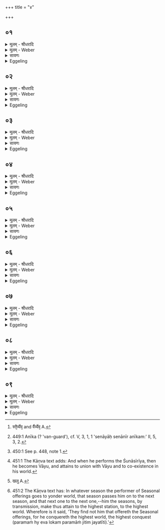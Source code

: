 +++
title = "४"

+++


## ०१
<details><summary>मूलम् - श्रीधरादि</summary>

तद्य᳘दाहुः॥  
साकमेधैर्व्वै᳘ देवा᳘ वृत्रमघ्नंस्तै᳘र्वेव᳘ व्यजयन्त᳘[[!!]] येय᳘मेषां व्वि᳘जितिस्तामि᳘ति स᳘र्व्वैर्ह᳘ त्वे᳘व᳘ देवा᳘श्चातुर्मास्यै᳘र्व्वृत्र᳘मघ्नन्त्स᳘र्व्वैर्वेव᳘ व्यजयन्त᳘[[!!]] येय᳘मेषां व्वि᳘जितिस्ताम्॥
</details>

<details><summary>मूलम् - Weber</summary>

तद्य᳘दाहुः᳟॥  
साकमेधैर्वै᳘ देवा᳘ वृत्रमघ्नंस्तै᳘र्वेव [^wbr_1] व्य᳘जयन्तॗ येय᳘मेषां वि᳘जितिस्तामि᳘ति स᳘र्वैर्ह त्वे᳘व᳘ देवा᳘श्चातुर्मास्यै᳘र्वृत्र᳘मघ्नन्त्स᳘र्वैर्वेव व्य᳘यन्तॗ येय᳘मेषां वि᳘जितिस्ताम्॥  

[^wbr_1]: स्तै᳘र्व्येव᳘ and र्वैर्व्येव᳘ A.
</details>

<details><summary>सायणः</summary>

…
</details>

<details><summary>Eggeling</summary>

1. Now when it is said, that the gods, by means of the Sākamedha -offerings, slew Vr̥tra and gained that supreme authority which they now wield,--it is rather by means of all the Seasonal sacrifices that the gods slew Vr̥tra; it is by all of them that they gained that supreme authority which they now wield.
</details>

## ०२
<details><summary>मूलम् - श्रीधरादि</summary>

(न्ते᳘) ते᳘ होचुः॥  
के᳘न रा᳘ज्ञा केना᳘नीकेन योत्स्याम इ᳘ति स हाग्नि᳘रुवाच म᳘या रा᳘ज्ञा मया᳘ ऽनीकेने᳘ति᳘ ते ऽग्नि᳘ना रा᳘ज्ञा ऽग्निना᳘ ऽनीकेन चतु᳘रो मासः प्रा᳘जयँस्तान्ब्र᳘ह्मणा च त्रय्या᳘ च व्विद्य᳘या प᳘र्यगृह्णन्॥
</details>

<details><summary>मूलम् - Weber</summary>

ते᳘ होचुः॥  
के᳘न रा᳘ज्ञा केना᳘नीकेन योत्स्याम इ᳘ति स हाग्नि᳘रुवाच म᳘या रा᳘ज्ञा मया᳘नीकेने᳘तिॗ ते ऽग्नि᳘ना रा᳘ज्ञाग्निना᳘नीकेन चतु᳘रो मासः प्रा᳘जयंस्तान्ब्र᳘ह्मणा च त्रय्या᳘ च विद्य᳘या प᳘र्यगृह्णन्॥
</details>

<details><summary>सायणः</summary>

…
</details>

<details><summary>Eggeling</summary>

2. They spake, 'With what king, with what leader [^egg_1004] shall we fight?' Agni spake, 'With me for your king, with me for your leader!' With Agni for their king, with Agni for their leader, they gained four months; and with the Brahman (sacerdotium) and the threefold science they encompassed them.

[^egg_1004]: 449:1 Anīka (? 'van-guard'), cf. V, 3, 1, 1 'senāyāḥ senānīr anīkam:' II, 5, 3, 2.
</details>

## ०३
<details><summary>मूलम् - श्रीधरादि</summary>

(ह्णंस्ते᳘) ते᳘ होचुः॥  
के᳘नैव रा᳘ज्ञा केना᳘नीकेन योत्स्याम इ᳘ति स᳘ ह व्व᳘रुण उवाच म᳘या रा᳘ज्ञा मया᳘ ऽनीकेने᳘ति ते व्व᳘रुणेनैव रा᳘ज्ञा व्व᳘रुणेना᳘नीकेना᳘परांश्चतु᳘रो मासः प्रा᳘जयंस्तान्ब्र᳘ह्मणा चैव᳘ त्रय्या᳘ च व्विद्य᳘या प᳘र्यगृह्णन्॥
</details>

<details><summary>मूलम् - Weber</summary>

ते᳘ होचुः॥  
के᳘नैव रा᳘ज्ञा केना᳘नीकेन योत्स्याम इ᳘ति स᳘ ह व᳘रुण उवाच म᳘या रा᳘ज्ञा मया᳘नीकेने᳘ति ते व᳘रुणेनैव रा᳘ज्ञा व᳘रुणेना᳘नीकेना᳘परांश्चतु᳘रो मासः प्रा᳘जयंस्तान्ब्र᳘ह्मणा चैव᳘ त्रय्या᳘ च विद्य᳘या प᳘र्यगृह्णन्॥
</details>

<details><summary>सायणः</summary>

…
</details>

<details><summary>Eggeling</summary>

3. They spake, 'With what king, with what leader shall we fight?' Varuṇa spake, 'With me for your king, with me for your leader!' With Varuṇa for their king, with Varuṇa for their leader, they gained other four months; and with the Brahman and the threefold science they encompassed them.
</details>

## ०४
<details><summary>मूलम् - श्रीधरादि</summary>

(ह्णंस्ते᳘) ते᳘ होचुः॥  
के᳘नैव रा᳘ज्ञा केना᳘नीकेन योत्स्याम इ᳘ति स हे᳘न्द्र उवाच म᳘या रा᳘ज्ञा मया᳘ ऽनीकेने᳘ति त ऽइ᳘न्द्रेणैव राज्ञे᳘न्द्रेणा᳘नीकेना᳘परांश्चतु᳘रो मासः प्रा᳘जयंस्तान्ब्र᳘ह्मणा चैव᳘ त्रय्या᳘ च व्विद्य᳘या प᳘र्यगृह्णन्॥
</details>

<details><summary>मूलम् - Weber</summary>

ते᳘ होचुः॥  
के᳘नैव रा᳘ज्ञा केना᳘नीकेन योत्स्याम इ᳘ति स हे᳘न्द्र उवाच म᳘या रा᳘ज्ञा मया᳘नीकेने᳘ति त इ᳘न्द्रेणैव राज्ञे᳘न्द्रेणा᳘नीकेना᳘परांश्चतु᳘रो मासः प्रा᳘जयंस्तान्ब्र᳘ह्मणा चैव᳘ त्रय्या᳘ च विद्य᳘या प᳘र्यगृह्णन्॥
</details>

<details><summary>सायणः</summary>

…
</details>

<details><summary>Eggeling</summary>

4. They spake, 'With what king, with what leader shall we fight?' Indra spake, 'With me for your king, with me for your leader!' With Indra for their king, with Indra for their leader, they gained other four months; and with the Brahman and the threefold science they encompassed them.
</details>

## ०५
<details><summary>मूलम् - श्रीधरादि</summary>

(न्स) स य᳘द्वैश्वदेवे᳘न य᳘जते॥  
(ते ऽग्नि᳘) अग्नि᳘नै᳘वैतद्रा᳘ज्ञा ऽग्निना᳘ ऽनीकेन चतु᳘रो मासः प्र᳘जयति त᳘त्त्र्येनी शलली᳘ भवति लोहः᳘ क्षुरः सा या᳘ त्र्येनी शलली सा᳘ त्रय्यै᳘ व्विद्या᳘यै रू᳘पं लोहः᳘ क्षुरो ब्र᳘ह्मणो रूप᳘मग्निर्हि ब्र᳘ह्म लो᳘हित इव᳘ ह्य᳘ग्निस्त᳘स्माल्लोहः᳘ क्षुरो᳘ भवति ते᳘न प᳘रिवर्तयते तद्ब्र᳘ह्मणा चै᳘वैनमेत᳘त्त्रय्या᳘ च व्विद्य᳘या प᳘रिगृह्णाति॥
</details>

<details><summary>मूलम् - Weber</summary>

स य᳘द्वैश्वदेवे᳘न य᳘जते॥  
अग्नि᳘नैॗवैतद्रा᳘ज्ञाग्निना᳘नीकेन चतु᳘रो मासः प्र᳘जयति तत्त्र्येनी शलली᳘ भवति लोहः᳘ क्षुरः सा याॗ त्र्येनी शलली सा᳘ त्रय्यै᳘ विद्या᳘यै रू᳘पं लोहः᳘ क्षुरो ब्र᳘ह्मणो रूप᳘मग्निर्हि ब्र᳘ह्म लो᳘हित इव ह्य᳘ग्निस्त᳘स्माल्लोहः᳘ क्षुरो᳘ भवति ते᳘न प᳘रिवर्तयते तद्ब्र᳘ह्मणा चैॗवैनमेत᳘त्त्रय्या᳘ च विद्य᳘या प᳘रिगृह्णाति॥
</details>

<details><summary>सायणः</summary>

…
</details>

<details><summary>Eggeling</summary>

5. And, accordingly, when he performs the Vaiśvadeva, he thereby gains four months, with Agni for his king, with Agni for his leader. Then (in shaving) are used a porcupine's quill spotted in three places, and a copper razor; that three-spotted porcupine's quill resembles the threefold science, and the copper razor resembles the Brahman; for the Brahman is fire, and fire is of reddish (lohita) colour: hence a copper (loha) razor is used. Therewith he has (his head) shaved all round [^egg_1005]; and thus he (the Adhvaryu) encompasses him with the Brahman and the threefold science.

[^egg_1005]: 450:1 See p. 448, note 1.
</details>

## ०६
<details><summary>मूलम् - श्रीधरादि</summary>

(त्य᳘) अ᳘थ य᳘द्वरुणप्रघासैर्य᳘जते॥  
व्व᳘रुणेनै᳘वैतद्रा᳘ज्ञा व्व᳘रुणेना᳘नीकेना᳘परांश्चतु᳘रो मासः प्र᳘जयति त᳘त्त्र्येनी शलली᳘ भवति लोहः᳘ क्षुरस्ते᳘न प᳘रिवर्तयते तद्ब्र᳘ह्मणा चै᳘वैनमेत᳘त्त्रय्या᳘ च व्विद्य᳘या प᳘रिगृह्णाति॥
</details>

<details><summary>मूलम् - Weber</summary>

अ᳘थ य᳘द्वरुणप्रघासैर्य᳘जते॥  
व᳘रुणेनैवैतद्रा᳘ज्ञा व᳘रुणेना᳘नीकेना᳘परांश्चतु᳘रो मासः प्र᳘जयति तॗत्त्र्येनी शलली᳘ भवति लोहः᳘ क्षुरस्ते᳘न प᳘रिवर्तयते तद्ब्र᳘ह्मणा चैॗवैनमेत᳘त्त्रय्या᳘ च विद्य᳘या प᳘रिगृह्णाति॥
</details>

<details><summary>सायणः</summary>

…
</details>

<details><summary>Eggeling</summary>

6. And when he performs the Varuṇapraghāsa offerings, he thereby gains other four months, with Varuṇa for his king, with Varuṇa for his leader. Then a three-spotted quill of a porcupine and a copper razor are used, wherewith he has himself shaved all round; and thus he (the priest) encompasses him with the Brahman and the threefold science.
</details>

## ०७
<details><summary>मूलम् - श्रीधरादि</summary>

(त्य᳘) अ᳘थ य᳘त्साकमेधैर्य᳘जते॥  
(त ऽ) इ᳘न्द्रेणै᳘वैतद्राज्ञे᳘न्द्रेणा᳘नीकेना᳘परांश्चतु᳘रो मासः प्र᳘जयति त᳘त्त्र्येनी शलली᳘ भवति लोहः᳘ क्षुरस्ते᳘न प᳘रिवर्तयते तद्ब्र᳘ह्मणा चै᳘वैनमेत᳘त्त्रय्या᳘ च व्विद्य᳘या प᳘रिगृह्णाति॥
</details>

<details><summary>मूलम् - Weber</summary>

अ᳘थ य᳘त्साकमेधैर्य᳘जते॥  
इ᳘न्द्रेणैॗवैतद्राज्ञे᳘न्द्रेणा᳘नीकेना᳘परांश्चतु᳘रो मासः प्र᳘जयति तॗत्त्र्येनी शलली᳘ भवति लोहः᳘ क्षुरस्ते᳘न प᳘रिवर्तयते तद्ब्र᳘ह्मणा चैॗवैनमेत᳘त्त्रय्या᳘ च विद्य᳘या प᳘रिगृह्णाति॥
</details>

<details><summary>सायणः</summary>

…
</details>

<details><summary>Eggeling</summary>

7. And when he performs the Sākamedha offerings, he thereby gains other four months, with Indra for his king, with Indra for his leader. Then a three-spotted quill of a porcupine and a copper razor are used, wherewith he has himself shaved; and thus he (the priest) encompasses him with the Brahman and the threefold science.
</details>

## ०८
<details><summary>मूलम् - श्रीधरादि</summary>

स य᳘द्वैश्वदेवे᳘न य᳘जते॥  
(ते ऽग्नि᳘) अग्नि᳘रेव त᳘र्हि भवत्यग्ने᳘रेव सा᳘युज्यᳫँ᳭ सलोक᳘तां जयत्य᳘थ य᳘द्वरुणप्रघासेर्य᳘जते व्व᳘रुण एव त᳘र्हि भवति व्व᳘रुणस्यैव सा᳘युज्यᳫँ᳭सलोक᳘तां जयत्य᳘थ य᳘त्साकमेधैर्य᳘जत ऽइ᳘न्द्र एव त᳘र्हि भवती᳘न्द्रस्यैव सा᳘युज्यᳫँ᳭सलोक᳘तां जयति॥
</details>

<details><summary>मूलम् - Weber</summary>

स य᳘द्वैश्वदेवे᳘न य᳘जते॥  
अग्नि᳘रेव त᳘र्हि भवत्यग्ने᳘रेव सा᳘युज्यᳫं सलोक᳘तां जयत्य᳘थ य᳘त्साकमेधैर्य᳘जत इ᳘न्द्र एव त᳘र्हि भवती᳘न्द्रस्यैव सा᳘युज्यᳫं सलोक᳘तां जयति॥
</details>

<details><summary>सायणः</summary>

…
</details>

<details><summary>Eggeling</summary>

8. And when he performs the Vaiśvadeva, then he becomes Agni, and attains to union with Agni and to co-existence in his world. And when he performs the Varuṇapraghāsa offerings, then he becomes Varuṇa, and attains to union with Varuṇa

and to co-existence in his world. And when he performs the Sākamedha offerings, then he becomes Indra, and attains to union with Indra and to coexistence in his world [^egg_1006].

[^egg_1006]: 451:1 The Kāṇva text adds: And when he performs the Śunāsīrīya, then he becomes Vāyu, and attains to union with Vāyu and to co-existence in his world.
</details>

## ०९
<details><summary>मूलम् - श्रीधरादि</summary>

स य᳘स्मिन्हर्ता᳘वमुं᳘ लोकमे᳘ति॥  
स᳘ एनमृतुः प᳘रस्मा ऽऋत᳘वे प्र᳘यच्छति प᳘र उ प᳘रस्मा ऽऋत᳘वे प्र᳘यच्छति स᳘ परममेव[[!!]] स्था᳘नं परमां ग᳘तिं गच्छति चातुर्मास्ययाजी त᳘दाहुर्न᳘ चातुर्मास्ययाजि᳘नम᳘नुविन्दन्ति परम᳘ᳫं᳘[[!!]] ह्येव ख᳘लु स स्था᳘नं परमां ग᳘तिं ग᳘च्छती᳘ति॥
</details>
<details><summary>मूलम् - Weber</summary>

स य᳘स्मिन्हर्ता᳘वमुं᳘ लोकमे᳘ति॥  
स᳘ एनमृतुः प᳘रस्मा ऋत᳘वे प्र᳘यछति प᳘र उ प᳘रस्मा ऋत᳘वे प्र᳘यछति स᳘ परम᳘मेव स्था᳘नम् परमां ग᳘तिं गछति चातुर्मास्ययाजी त᳘दाहुर्न चातुर्मास्ययाजि᳘नम᳘नुविन्दन्ति परॗमᳫं ह्येव ख᳘लु [^wbr_2] स स्था᳘नम् परमांग᳘तिं ग᳘छती᳘ति॥  

[^wbr_2]: खलु A.
</details>

<details><summary>सायणः</summary>

…
</details>
<details><summary>Eggeling</summary>

9. And in whatever season he goes to yonder world, that season passes him on to the next season, and that season again passes him on to the next season,--he who performs the Seasonal sacrifices reaches the highest place, the supreme goal. Wherefore it is said, 'They find not him that offereth the Seasonal offerings, for verily he goeth unto the highest place, to the supreme goal [^egg_1007].'

[^egg_1007]: 451:2 The Kāṇva text has: In whatever season the performer of Seasonal offerings goes to yonder world, that season passes him on to the next season, and that next one to the next one,--him the seasons, by transmission, make thus attain to the highest station, to the highest world. Wherefore is it said, 'They find not him that offereth the Seasonal offerings, for he conquereth the highest world, the highest conquest (paramaṁ hy eva lokam paramāṁ jitim jayatīti).'
</details>


